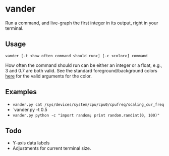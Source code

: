 # vander

Run a command, and live-graph the first integer in its output, right in your terminal.

## Usage

`vander [-t <how often command should run>] [-c <color>] command`

How often the command should run can be either an integer or a float, e.g., 3 and 0.7 are both valid. See the standard foreground/background colors [here](http://urwid.org/manual/displayattributes.html) for the valid arguments for the color.

## Examples

* `vander.py cat /sys/devices/system/cpu/cpu0/cpufreq/scaling_cur_freq`
* `vander.py -t 0.5 
* `vander.py python -c "import random; print random.randint(0, 100)"`

## Todo

* Y-axis data labels
* Adjustments for current terminal size.
